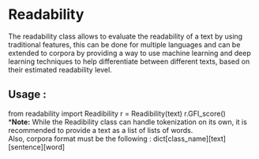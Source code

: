 # Readability
The readability class allows to evaluate the readability of a text by using traditional features, this can be done for multiple languages and can be extended to corpora by providing a way to use machine learning and deep learning techniques to help differentiate between different texts, based on their estimated readability level.  
## Usage :
from readability import Readibility
r = Readibility(text) 
r.GFI_score()  
***Note:** While the Readibility class can handle tokenization on its own, it is recommended to provide a text as a list of lists of words.  
Also, corpora format must be the following : dict[class_name][text][sentence][word]

 


